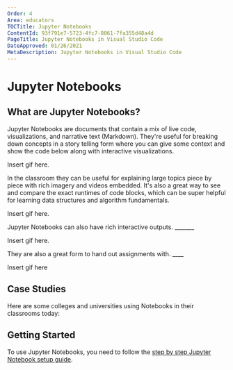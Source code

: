 ```yaml
---
Order: 4
Area: educators
TOCTitle: Jupyter Notebooks
ContentId: 93f791e7-5723-4fc7-8061-7fa355d48a4d
PageTitle: Jupyter Notebooks in Visual Studio Code
DateApproved: 01/26/2021
MetaDescription: Jupyter Notebooks in Visual Studio Code
---
```


# Jupyter Notebooks

## What are Jupyter Notebooks?

Jupyter Notebooks are documents that contain a mix of live code, visualizations, and narrative text (Markdown). They're useful for breaking down concepts in a story telling form where you can give some context and show the code below along with interactive visualizations.

Insert gif here.

In the classroom they can be useful for explaining large topics piece by piece with rich imagery and videos embedded. It's also a great way to see and compare the exact runtimes of code blocks, which can be super helpful for learning data structures and algorithm fundamentals.

Insert gif here.

Jupyter Notebooks can also have rich interactive outputs. _______

Insert gif here.

They are also a great form to hand out assignments with. ____

Insert gif here

## Case Studies

Here are some colleges and universities using Notebooks in their classrooms today:


## Getting Started

To use Jupyter Notebooks, you need to follow the [step by step Jupyter Notebook setup guide](https://code.visualstudio.com/docs/python/jupyter-support).